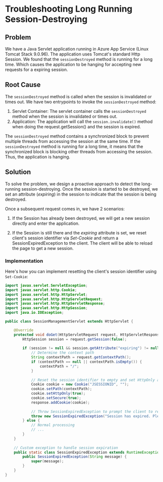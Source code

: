 # Troubleshooting Long Running Session-Destroying

## Problem

We have a Java Servlet application running in Azure App Service (Linux Tomcat Stack 9.0.96). The application uses Tomcat's standard Http Session. We found that the `sessionDestroyed` method is running for a long time. Which causes the application to be hanging for accepting new requests for a expiring session.

## Root Cause

The `sessionDestroyed` method is called when the session is invalidated or times out. We have two entrypoints to invoke the `sessionDestroyed` method:

1. Servlet Container: The servlet container calls the `sessionDestroyed` method when the session is invalidated or times out.
2. Application: The application will call the `session.invalidate()` method when doing the request.getSession() and the session is expired.

The `sessionDestroyed` method contains a synchronized block to prevent multiple threads from accessing the session at the same time. If the `sessionDestroyed` method is running for a long time, it means that the synchronized block is blocking other threads from accessing the session. Thus, the application is hanging.

## Solution

To solve the problem, we design a proactive approach to detect the long-running session-destroying. Once the session is started to be destroyed, we set an attribute (*expiring*) in the session to indicate that the session is being destroyed.

Once a subsequent request comes in, we have 2 scenarios:
1. If the Session has already been destroyed, we will get a new session directly and enter the application.

2. If the Session is still there and the *expiring* attribute is set, we reset client's session identifier via *Set-Cookie* and return a SessionExpiredException to the client. The client will be able to reload the page to get a new session.

### Implementation

Here's how you can implement resetting the client's session identifier using `Set-Cookie`:

```java
import javax.servlet.ServletException;
import javax.servlet.http.Cookie;
import javax.servlet.http.HttpServlet;
import javax.servlet.http.HttpServletRequest;
import javax.servlet.http.HttpServletResponse;
import javax.servlet.http.HttpSession;
import java.io.IOException;

public class SessionManagementServlet extends HttpServlet {

    @Override
    protected void doGet(HttpServletRequest request, HttpServletResponse response) throws ServletException, IOException {
        HttpSession session = request.getSession(false);
        
        if (session != null && session.getAttribute("expiring") != null) {
            // Determine the context path
            String contextPath = request.getContextPath();
            if (contextPath == null || contextPath.isEmpty()) {
                contextPath = "/";
            }
            
            // Reset the session identifier to empty and set HttpOnly and Secure attributes
            Cookie cookie = new Cookie("JSESSIONID", "");
            cookie.setPath(contextPath);
            cookie.setHttpOnly(true);
            cookie.setSecure(true);
            response.addCookie(cookie);
            
            // Throw SessionExpiredException to prompt the client to reload the page
            throw new SessionExpiredException("Session has expired. Please reload the page.");
        } else {
            // Normal processing
            // ...
        }
    }
    
    // Custom exception to handle session expiration
    public static class SessionExpiredException extends RuntimeException {
        public SessionExpiredException(String message) {
            super(message);
        }
    }
}
```
